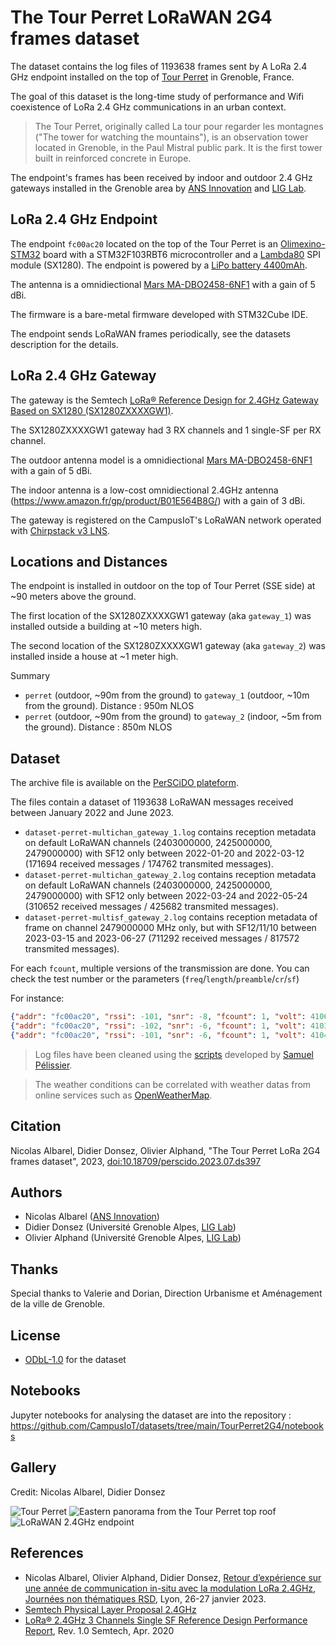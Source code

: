 # The Tour Perret LoRaWAN 2G4 frames dataset

The dataset contains the log files of 1193638 frames sent by A LoRa 2.4 GHz endpoint installed on the top of [Tour Perret](https://en.wikipedia.org/wiki/Perret_tower_(Grenoble)) in Grenoble, France.

The goal of this dataset is the long-time study of performance and Wifi coexistence of LoRa 2.4 GHz communications in an urban context.

> The Tour Perret, originally called La tour pour regarder les montagnes ("The tower for watching the mountains"), is an observation tower located in Grenoble, in the Paul Mistral public park. It is the first tower built in reinforced concrete in Europe.

The endpoint's frames has been received by indoor and outdoor 2.4 GHz gateways installed in the Grenoble area by [ANS Innovation](https://www.ans-innovation.fr/) and  [LIG Lab](https://www.liglab.fr/).

## LoRa 2.4 GHz Endpoint

The endpoint `fc00ac20` located on the top of the Tour Perret is an [Olimexino-STM32](https://www.olimex.com/Products/Duino/STM32/OLIMEXINO-STM32/open-source-hardware) board with a STM32F103RBT6 microcontroller and a [Lambda80](https://www.farnell.com/datasheets/2720464.pdf) SPI module (SX1280). 
The endpoint is powered by a [LiPo battery 4400mAh](https://www.olimex.com/Products/Power/Lipo-battery/BATTERY-LIPO4400mAh/).

The antenna is a omnidiectional [Mars MA-DBO2458-6NF1](https://www.mhzshop.com/pdf/en/2377-Datasheet.pdf) with a gain of 5 dBi.

The firmware is a bare-metal firmware developed with STM32Cube IDE.

The endpoint sends LoRaWAN frames periodically, see the datasets description for the details. 


## LoRa 2.4 GHz Gateway

The gateway is the Semtech [LoRa® Reference Design for 2.4GHz Gateway Based on SX1280 (SX1280ZXXXXGW1)](https://www.semtech.fr/products/wireless-rf/lora-core/sx1280zxxxxgw1).

The SX1280ZXXXXGW1 gateway had 3 RX channels and 1 single-SF per RX channel.

The outdoor antenna model is a omnidiectional [Mars MA-DBO2458-6NF1](https://www.mhzshop.com/pdf/en/2377-Datasheet.pdf) with a gain of 5 dBi.

The indoor antenna is a low-cost omnidiectional 2.4GHz antenna (https://www.amazon.fr/gp/product/B01E564B8G/) with a gain of 3 dBi.

The gateway is registered on the CampusIoT's LoRaWAN network operated with [Chirpstack v3 LNS](https://www.chirpstack.io/).

##  Locations and Distances

The endpoint is installed in outdoor on the top of Tour Perret (SSE side) at ~90 meters above the ground.

The first location of the SX1280ZXXXXGW1 gateway (aka `gateway_1`) was installed outside a building at ~10 meters high.

The second location of the SX1280ZXXXXGW1 gateway (aka `gateway_2`) was installed inside a house at ~1 meter high.

Summary
* `perret` (outdoor, ~90m from the ground) to `gateway_1` (outdoor, ~10m from the ground). Distance : 950m NLOS
* `perret` (outdoor, ~90m from the ground) to `gateway_2` (indoor, ~5m from the ground). Distance : 850m NLOS

## Dataset

The archive file is available on the [PerSCiDO plateform](https://commons.datacite.org/doi.org?query=The+Tour+Perret+LoRa+2G4+frames+dataset).

The files contain a dataset of 1193638 LoRaWAN messages received between January 2022 and June 2023. 

* `dataset-perret-multichan_gateway_1.log` contains reception metadata on default LoRaWAN channels (2403000000, 2425000000, 2479000000) with SF12 only between 2022-01-20 and 2022-03-12 (171694 received messages / 174762 transmited messages).
* `dataset-perret-multichan_gateway_2.log` contains reception metadata on default LoRaWAN channels (2403000000, 2425000000, 2479000000) with SF12 only between 2022-03-24 and 2022-05-24 (310652 received messages / 425682 transmited messages).
* `dataset-perret-multisf_gateway_2.log` contains reception metadata of frame on channel 2479000000 MHz only, but with SF12/11/10 between 2023-03-15 and 2023-06-27 (711292 received messages / 817572 transmited messages).


For each `fcount`, multiple versions of the transmission are done. You can check the test number or the parameters (`freq`/`length`/`preamble`/`cr`/`sf`)

For instance:

```json
{"addr": "fc00ac20", "rssi": -101, "snr": -8, "fcount": 1, "volt": 4106, "test": 1, "timestamp": "2023-03-15T08:18:24+00:00", "freq": 2479000000, "length": 15, "preamble": 8, "cr": "4/5", "sf": 12, "bw": 800}
{"addr": "fc00ac20", "rssi": -102, "snr": -6, "fcount": 1, "volt": 4103, "test": 2, "timestamp": "2023-03-15T08:18:25+00:00", "freq": 2479000000, "length": 15, "preamble": 8, "cr": "4/5", "sf": 11, "bw": 800}
{"addr": "fc00ac20", "rssi": -101, "snr": -6, "fcount": 1, "volt": 4104, "test": 3, "timestamp": "2023-03-15T08:18:27+00:00", "freq": 2479000000, "length": 15, "preamble": 8, "cr": "4/5", "sf": 10, "bw": 800}
```

> Log files have been cleaned using the [scripts](https://gitlab.inria.fr/spelissi/wisec-2022-reproductibility/-/tree/master/code) developed by [Samuel Pélissier](https://orcid.org/0000-0002-3554-2585).

> The weather conditions can be correlated with weather datas from online services such as [OpenWeatherMap](https://openweathermap.org/city/3014728).

## Citation

Nicolas Albarel, Didier Donsez, Olivier Alphand, "The Tour Perret LoRa 2G4 frames dataset", 2023, [doi:10.18709/perscido.2023.07.ds397](https://www.doi.org/10.18709/perscido.2023.07.ds397)

## Authors

* Nicolas Albarel ([ANS Innovation](https://www.ans-innovation.fr/))
* Didier Donsez (Université Grenoble Alpes, [LIG Lab](https://www.liglab.fr/))
* Olivier Alphand (Université Grenoble Alpes, [LIG Lab](https://www.liglab.fr/))

## Thanks

Special thanks to Valerie and Dorian, Direction Urbanisme et Aménagement de la ville de Grenoble.

## License
* [ODbL-1.0](LICENSE.txt) for the dataset

## Notebooks

Jupyter notebooks for analysing the dataset are into the repository : https://github.com/CampusIoT/datasets/tree/main/TourPerret2G4/notebooks

## Gallery

Credit: Nicolas Albarel, Didier Donsez

![Tour Perret](./media/tourperret_01.jpg)
![Eastern panorama from the Tour Perret top roof](./media/tourperret_top_pano_east.jpg)
![LoRaWAN 2.4GHz endpoint](./media/ans-tester-2g4.jpg)


## References
* Nicolas Albarel, Olivier Alphand, Didier Donsez, [Retour d’expérience sur une année de communication in-situ avec la modulation LoRa 2.4GHz](https://gdr-rsd.fr/wp-content/uploads/2023/01/Session_1_-_DidierDonsez_-_REX_LoRa_2.4GHz__GDR_RSD.pdf), [Journées non thématiques RSD](https://gdr-rsd.fr/journees2023/), Lyon, 26-27 janvier 2023.
* [Semtech Physical Layer Proposal 2.4GHz](https://lora-developers.semtech.com/documentation/tech-papers-and-guides/physical-layer-proposal-2.4ghz/)
* [LoRa® 2.4GHz 3 Channels Single SF Reference Design
Performance Report](https://semtech.my.salesforce.com/sfc/p/#E0000000JelG/a/2R0000001PqL/cdoTFmqf7LlgF4NVLAQcC6y2hjPu25INIHdaXw3bpR4), Rev. 1.0 Semtech, Apr. 2020
